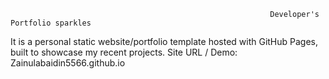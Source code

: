                                                               Developer's Portfolio sparkles

It is a personal static website/portfolio template hosted with GitHub Pages, built to showcase my recent projects. Site URL / Demo: Zainulabaidin5566.github.io
